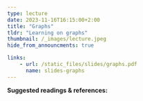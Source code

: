 ```yaml
---
type: lecture
date: 2023-11-16T16:15:00+2:00
title: "Graphs"
tldr: "Learning on graphs"
thumbnail: /_images/lecture.jpeg
hide_from_announcments: true

links: 
    - url: /static_files/slides/graphs.pdf
      name: slides-graphs
---
```


**Suggested readings & references:**
